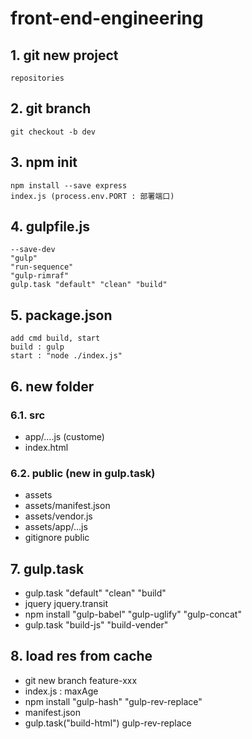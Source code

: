 # front-end-engineering

## 1. git new project
    repositories

## 2. git branch
    git checkout -b dev

## 3. npm init
    npm install --save express
    index.js (process.env.PORT : 部署端口)

## 4. gulpfile.js
    --save-dev
    "gulp"
    "run-sequence"
    "gulp-rimraf"
    gulp.task "default" "clean" "build"

## 5. package.json
    add cmd build, start
    build : gulp
    start : "node ./index.js"

## 6. new folder

### 6.1. src
- app/....js (custome)
- index.html

### 6.2. public (new in gulp.task)
- assets        
- assets/manifest.json
- assets/vendor.js
- assets/app/...js
- gitignore public

## 7. gulp.task
- gulp.task "default" "clean" "build"
- jquery jquery.transit
- npm install "gulp-babel" "gulp-uglify" "gulp-concat"    
- gulp.task "build-js" "build-vender"

## 8. load res from cache
- git new branch feature-xxx
- index.js : maxAge
- npm install "gulp-hash" "gulp-rev-replace"
- manifest.json
- gulp.task("build-html") gulp-rev-replace
